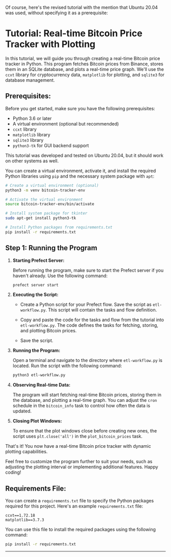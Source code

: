 Of course, here's the revised tutorial with the mention that Ubuntu 20.04 was used, without specifying it as a prerequisite:

# **Tutorial: Real-time Bitcoin Price Tracker with Plotting**

In this tutorial, we will guide you through creating a real-time Bitcoin price tracker in Python. This program fetches Bitcoin prices from Binance, stores them in an SQLite database, and plots a real-time price graph. We'll use the `ccxt` library for cryptocurrency data, `matplotlib` for plotting, and `sqlite3` for database management.

## **Prerequisites:**

Before you get started, make sure you have the following prerequisites:

- Python 3.6 or later
- A virtual environment (optional but recommended)
- `ccxt` library
- `matplotlib` library
- `sqlite3` library
- `python3-tk` for GUI backend support

This tutorial was developed and tested on Ubuntu 20.04, but it should work on other systems as well.

You can create a virtual environment, activate it, and install the required Python libraries using `pip` and the necessary system package with `apt`:

```bash
# Create a virtual environment (optional)
python3 -m venv bitcoin-tracker-env

# Activate the virtual environment
source bitcoin-tracker-env/bin/activate

# Install system package for tkinter
sudo apt-get install python3-tk

# Install Python packages from requirements.txt
pip install -r requirements.txt
```

## **Step 1: Running the Program**

1. **Starting Prefect Server:**

   Before running the program, make sure to start the Prefect server if you haven't already. Use the following command:

   ```bash
   prefect server start
   ```

2. **Executing the Script:**

   - Create a Python script for your Prefect flow. Save the script as `etl-workflow.py`. This script will contain the tasks and flow definition.

   - Copy and paste the code for the tasks and flow from the tutorial into `etl-workflow.py`. The code defines the tasks for fetching, storing, and plotting Bitcoin prices.

   - Save the script.

3. **Running the Program:**

   Open a terminal and navigate to the directory where `etl-workflow.py` is located. Run the script with the following command:

   ```bash
   python3 etl-workflow.py
   ```

4. **Observing Real-time Data:**

   The program will start fetching real-time Bitcoin prices, storing them in the database, and plotting a real-time graph. You can adjust the `cron` schedule in the `bitcoin_info` task to control how often the data is updated.

5. **Closing Plot Windows:**

   To ensure that the plot windows close before creating new ones, the script uses `plt.close('all')` in the `plot_bitcoin_prices` task.

That's it! You now have a real-time Bitcoin price tracker with dynamic plotting capabilities.

Feel free to customize the program further to suit your needs, such as adjusting the plotting interval or implementing additional features. Happy coding!

## **Requirements File:**

You can create a `requirements.txt` file to specify the Python packages required for this project. Here's an example `requirements.txt` file:

```
ccxt==1.72.18
matplotlib==3.7.3
```

You can use this file to install the required packages using the following command:

```bash
pip install -r requirements.txt
```

---